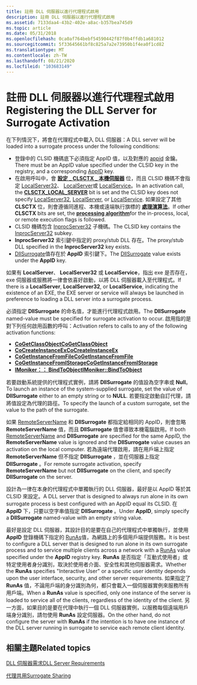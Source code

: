 ```yaml
---
title: 註冊 DLL 伺服器以進行代理程式啟用
description: 註冊 DLL 伺服器以進行代理程式啟用
ms.assetid: 7133daa4-43b2-402e-a8ac-b357bea745d9
ms.topic: article
ms.date: 05/31/2018
ms.openlocfilehash: 0ca0af764bebf54590442f87f0b4ffdb1a681012
ms.sourcegitcommit: 5f33645661bf8c825a7a2e73950b1f4ea0f1cd82
ms.translationtype: MT
ms.contentlocale: zh-TW
ms.lasthandoff: 08/21/2020
ms.locfileid: "103683149"
---
```

# <a name="registering-the-dll-server-for-surrogate-activation"></a><span data-ttu-id="d8fa6-103">註冊 DLL 伺服器以進行代理程式啟用</span><span class="sxs-lookup"><span data-stu-id="d8fa6-103">Registering the DLL Server for Surrogate Activation</span></span>

<span data-ttu-id="d8fa6-104">在下列情況下，將會在代理程式中載入 DLL 伺服器：</span><span class="sxs-lookup"><span data-stu-id="d8fa6-104">A DLL server will be loaded into a surrogate process under the following conditions:</span></span>

-   <span data-ttu-id="d8fa6-105">登錄中的 CLSID 機碼底下必須指定 AppID 值，以及對應的 [appid](appid-key.md) 金鑰。</span><span class="sxs-lookup"><span data-stu-id="d8fa6-105">There must be an AppID value specified under the CLSID key in the registry, and a corresponding [AppID](appid-key.md) key.</span></span>
-   <span data-ttu-id="d8fa6-106">在啟用呼叫中，會 [**設定 \_ CLSCTX \_ 本機伺服器**](/windows/win32/api/wtypesbase/ne-wtypesbase-clsctx) 位，而且 CLSID 機碼不會指定 [LocalServer32](localserver32.md)、 [LocalServer](localserver.md)或 [LocalService](localservice.md)。</span><span class="sxs-lookup"><span data-stu-id="d8fa6-106">In an activation call, the [**CLSCTX\_LOCAL\_SERVER**](/windows/win32/api/wtypesbase/ne-wtypesbase-clsctx) bit is set and the CLSID key does not specify [LocalServer32](localserver32.md), [LocalServer](localserver.md), or [LocalService](localservice.md).</span></span> <span data-ttu-id="d8fa6-107">如果設定了其他 **CLSCTX** 位，則會遵循同進程、本機或遠端執行旗標的 [**處理演算法**](/windows/win32/api/wtypesbase/ne-wtypesbase-clsctx)。</span><span class="sxs-lookup"><span data-stu-id="d8fa6-107">If other **CLSCTX** bits are set, the [**processing algorithm**](/windows/win32/api/wtypesbase/ne-wtypesbase-clsctx)for the in-process, local, or remote execution flags is followed.</span></span>
-   <span data-ttu-id="d8fa6-108">CLSID 機碼包含 [InprocServer32](inprocserver32.md) 子機碼。</span><span class="sxs-lookup"><span data-stu-id="d8fa6-108">The CLSID key contains the [InprocServer32](inprocserver32.md) subkey.</span></span>
-   <span data-ttu-id="d8fa6-109">**InprocServer32** 索引鍵中指定的 proxy/stub DLL 存在。</span><span class="sxs-lookup"><span data-stu-id="d8fa6-109">The proxy/stub DLL specified in the **InprocServer32** key exists.</span></span>
-   <span data-ttu-id="d8fa6-110">[DllSurrogate](dllsurrogate.md)值存在於 **AppID** 索引鍵下。</span><span class="sxs-lookup"><span data-stu-id="d8fa6-110">The [DllSurrogate](dllsurrogate.md) value exists under the **AppID** key.</span></span>

<span data-ttu-id="d8fa6-111">如果有 **LocalServer**、 **LocalServer32** 或 **LocalService**，指出 exe 是否存在，exe 伺服器或服務將一律會依喜好啟動，以將 DLL 伺服器載入至代理程式。</span><span class="sxs-lookup"><span data-stu-id="d8fa6-111">If there is a **LocalServer**, **LocalServer32**, or **LocalService**, indicating the existence of an EXE, the EXE server or service will always be launched in preference to loading a DLL server into a surrogate process.</span></span>

<span data-ttu-id="d8fa6-112">必須指定 **DllSurrogate** 的命名值，才能進行代理程式啟用。</span><span class="sxs-lookup"><span data-stu-id="d8fa6-112">The **DllSurrogate** named-value must be specified for surrogate activation to occur.</span></span> <span data-ttu-id="d8fa6-113">啟用指的是對下列任何啟用函數的呼叫：</span><span class="sxs-lookup"><span data-stu-id="d8fa6-113">Activation refers to calls to any of the following activation functions:</span></span>

-   [<span data-ttu-id="d8fa6-114">**CoGetClassObject**</span><span class="sxs-lookup"><span data-stu-id="d8fa6-114">**CoGetClassObject**</span></span>](/windows/desktop/api/combaseapi/nf-combaseapi-cogetclassobject)
-   [<span data-ttu-id="d8fa6-115">**CoCreateInstanceEx**</span><span class="sxs-lookup"><span data-stu-id="d8fa6-115">**CoCreateInstanceEx**</span></span>](/windows/desktop/api/combaseapi/nf-combaseapi-cocreateinstanceex)
-   [<span data-ttu-id="d8fa6-116">**CoGetInstanceFromFile**</span><span class="sxs-lookup"><span data-stu-id="d8fa6-116">**CoGetInstanceFromFile**</span></span>](/windows/desktop/api/Objbase/nf-objbase-cogetinstancefromfile)
-   [<span data-ttu-id="d8fa6-117">**CoGetInstanceFromIStorage**</span><span class="sxs-lookup"><span data-stu-id="d8fa6-117">**CoGetInstanceFromIStorage**</span></span>](/windows/desktop/api/Objbase/nf-objbase-cogetinstancefromistorage)
-   [<span data-ttu-id="d8fa6-118">**IMoniker：： BindToObject**</span><span class="sxs-lookup"><span data-stu-id="d8fa6-118">**IMoniker::BindToObject**</span></span>](/windows/desktop/api/ObjIdl/nf-objidl-imoniker-bindtoobject)

<span data-ttu-id="d8fa6-119">若要啟動系統提供的代理程式實例，請將 **DllSurrogate** 的值設為空字串或 **Null**。</span><span class="sxs-lookup"><span data-stu-id="d8fa6-119">To launch an instance of the system-supplied surrogate, set the value of **DllSurrogate** either to an empty string or to **NULL**.</span></span> <span data-ttu-id="d8fa6-120">若要指定啟動自訂代理，請將值設定為代理的路徑。</span><span class="sxs-lookup"><span data-stu-id="d8fa6-120">To specify the launch of a custom surrogate, set the value to the path of the surrogate.</span></span>

<span data-ttu-id="d8fa6-121">如果 [RemoteServerName](remoteservername.md) 和 **DllSurrogate** 都指定給相同的 AppID，則會忽略 **RemoteServerName** 值，而且 **DllSurrogate** 值會導致本機電腦啟用。</span><span class="sxs-lookup"><span data-stu-id="d8fa6-121">If both [RemoteServerName](remoteservername.md) and **DllSurrogate** are specified for the same AppID, the **RemoteServerName** value is ignored and the **DllSurrogate** value causes an activation on the local computer.</span></span> <span data-ttu-id="d8fa6-122">若為遠端代理啟用，請在用戶端上指定 **RemoteServerName** 但不指定 **DllSurrogate** ，並在伺服器上指定 **DllSurrogate** 。</span><span class="sxs-lookup"><span data-stu-id="d8fa6-122">For remote surrogate activation, specify **RemoteServerName** but not **DllSurrogate** on the client, and specify **DllSurrogate** on the server.</span></span>

<span data-ttu-id="d8fa6-123">設計為一律在本身的代理程式中單獨執行的 DLL 伺服器，最好是以 AppID 等於其 CLSID 來設定。</span><span class="sxs-lookup"><span data-stu-id="d8fa6-123">A DLL server that is designed to always run alone in its own surrogate process is best configured with an AppID equal its CLSID.</span></span> <span data-ttu-id="d8fa6-124">在 **AppID** 下，只要以空字串值指定 **DllSurrogate** 。</span><span class="sxs-lookup"><span data-stu-id="d8fa6-124">Under **AppID**, simply specify a **DllSurrogate** named-value with an empty string value.</span></span>

<span data-ttu-id="d8fa6-125">最好是設定 DLL 伺服器，其設計目的是要在自己的代理程式中單獨執行，並使用 **AppID** 登錄機碼下指定的 [RunAs](runas.md)值，為網路上的多個用戶端提供服務。</span><span class="sxs-lookup"><span data-stu-id="d8fa6-125">It is best to configure a DLL server that is designed to run alone in its own surrogate process and to service multiple clients across a network with a [RunAs](runas.md) value specified under the **AppID** registry key.</span></span> <span data-ttu-id="d8fa6-126">**RunAs** 是否指定「互動式使用者」或特定使用者身分識別，取決於使用者介面、安全性和其他伺服器需求。</span><span class="sxs-lookup"><span data-stu-id="d8fa6-126">Whether the **RunAs** specifies "Interactive User" or a specific user identity depends upon the user interface, security, and other server requirements.</span></span> <span data-ttu-id="d8fa6-127">如果指定了 **RunAs** 值，不論用戶端的身分識別為何，都只會載入一個伺服器實例來服務所有用戶端。</span><span class="sxs-lookup"><span data-stu-id="d8fa6-127">When a **RunAs** value is specified, only one instance of the server is loaded to service all of the clients, regardless of the identity of the client.</span></span> <span data-ttu-id="d8fa6-128">另一方面，如果目的是要在代理中執行一個 DLL 伺服器實例，以服務每個遠端用戶端身分識別，請勿使用 **RunAs** 設定伺服器。</span><span class="sxs-lookup"><span data-stu-id="d8fa6-128">On the other hand, do not configure the server with **RunAs** if the intention is to have one instance of the DLL server running in surrogate to service each remote client identity.</span></span>

## <a name="related-topics"></a><span data-ttu-id="d8fa6-129">相關主題</span><span class="sxs-lookup"><span data-stu-id="d8fa6-129">Related topics</span></span>

<dl> <dt>

[<span data-ttu-id="d8fa6-130">DLL 伺服器需求</span><span class="sxs-lookup"><span data-stu-id="d8fa6-130">DLL Server Requirements</span></span>](dll-server-requirements.md)
</dt> <dt>

[<span data-ttu-id="d8fa6-131">代理共用</span><span class="sxs-lookup"><span data-stu-id="d8fa6-131">Surrogate Sharing</span></span>](surrogate-sharing.md)
</dt> </dl>

 

 